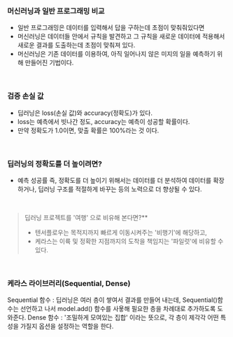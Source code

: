 ### 머신러닝과 일반 프로그래밍 비교

- 일반 프로그래밍은 데이터를 입력해서 답을 구하는데 초점이 맞춰줘있다면
- 머신러닝은 데이터들 안에서 규칙을 발견하고 그 규칙을 새로운 데이터에 적용해서 새로운 결과를 도출하는데 초점이 맞춰져 있다.
- 머신러닝은 기존 데이터를 이용하여, 아직 일어나지 않은 미지의 일을 예측하기 위해 만들어진 기법이다.

<br>

### 검증 손실 값
- 딥러닝은 loss(손실 값)와 accuracy(정확도)가 있다.
- loss는 예측에서 빗나간 정도, accuracy는 예측이 성공할 확률이다.
- 만약 정확도가 1.0이면, 맞출 확률은 100%라는 것 이다.

<br>

### 딥러닝의 정확도를 더 높이려면?
- 예측 성공률 즉, 정확도를 더 높이기 위해서는 데이터를 더 분석하여 데이터를 확장하거나, 딥러닝 구조를 적절하게 바꾸는 등의 노력으로 더 향상될 수 있다.

<br>

> 딥러닝 프로젝트를 '여행' 으로 비유해 본다면?**
> - 텐서플로우는 목적지까지 빠르게 이동시켜주는 '비행기'에 해당하고,
> - 케라스는 이륙 및 정확한 지점까지의 도착을 책임지는 '파일럿'에 비유할 수 있다.

<br>

### 케라스 라이브러리(Sequential, Dense)
Sequential 함수 : 딥러닝은 여러 층이 쌓여서 결과를 만들어 내는데, Sequential()함수는 선언하고 나서 model.add() 함수를 사욯해 필요한 층을 차례대로 추가하도록 도와준다.
Dense 함수 : '조밀하게 모여있는 집합' 이라는 뜻으로, 각 층이 제각각 어떤 특성을 가질지 옵션을 설정하는 역할을 한다.

<br>

